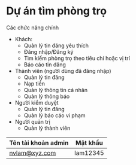 # Dự án tìm phòng trọ
Các chức năng chính
- Khách:
  + Quản lý tin đăng yêu thích
  + Đăng nhập/Đăng ký
  + Tìm kiếm phòng trọ theo tiêu chí hoặc vị trí
  + Báo cáo tin đăng
- Thành viên (người dùng đã đăng nhập)
  + Quản lý tin đăng
  + Nạp tiền
  + Quản lý thông tin cá nhân
  + Quản lý thông báo
- Người kiểm duyệt
  + Quản lý tin đăng
  + Quản lý báo cáo vi phạm
- Người quản trị
  + Quản lý thành viên

Tên tài khoản admin  | Mật khẩu
------------- | -------------
nvlam@xyz.com  | lam12345
